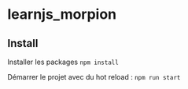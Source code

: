 # learnjs_morpion

## Install
Installer les packages
`npm install`

Démarrer le projet avec du hot reload :
`npm run start`
